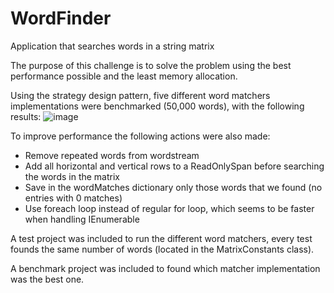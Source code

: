 # WordFinder
Application that searches words in a string matrix

The purpose of this challenge is to solve the problem using the best performance possible and the least memory allocation.

Using the strategy design pattern, five different word matchers implementations were benchmarked (50,000 words), with the following results:
![image](https://github.com/user-attachments/assets/2a2af82c-0698-45d0-bc19-d4839f541189)

To improve performance the following actions were also made:

- Remove repeated words from wordstream
- Add all horizontal and vertical rows to a ReadOnlySpan<string> before searching the words in the matrix
- Save in the wordMatches dictionary only those words that we found (no entries with 0 matches)
- Use foreach loop instead of regular for loop, which seems to be faster when handling IEnumerable

A test project was included to run the different word matchers, every test founds the same number of words (located in the MatrixConstants class).

A benchmark project was included to found which matcher implementation was the best one.
